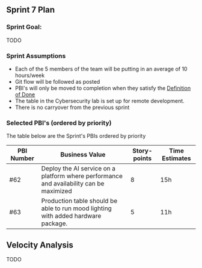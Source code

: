 ## Sprint 7 Plan

### Sprint Goal:
TODO

### Sprint Assumptions

* Each of the 5 members of the team will be putting in an average of 10 hours/week
* Git flow will be followed as posted
* PBI's will only be moved to completion when they satisfy the [Definition of Done](/msoe.edu/sdl/sd21/sisyphus/msoe-sisbot/-/wikis/Process/Definition%20of%20Done)
* The table in the Cybersecurity lab is set up for remote development.
* There is no carryover from the previous sprint

### Selected PBI's (ordered by priority)
The table below are the Sprint's PBIs ordered by priority


| PBI Number | Business Value | Story-points | Time Estimates | 
| ---------- | -------------- | ------------ | -------------- |
| #62 | Deploy the AI service on a platform where performance and availability can be maximized | 8 | 15h |
| #63 | Production table should be able to run mood lighting with added hardware package. | 5 | 11h |

## Velocity Analysis
TODO